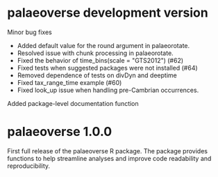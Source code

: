 # palaeoverse development version
Minor bug fixes

* Added default value for the round argument in palaeorotate. 
* Resolved issue with chunk processing in palaeorotate.
* Fixed the behavior of time_bins(scale = "GTS2012") (#62)
* Fixed tests when suggested packages were not installed (#64)
* Removed dependence of tests on divDyn and deeptime
* Fixed tax_range_time example (#60)
* Fixed look_up issue when handling pre-Cambrian occurrences.

Added package-level documentation function

# palaeoverse 1.0.0
First full release of the palaeoverse R package.
The package provides functions to help streamline analyses and improve code readability and reproducibility.
